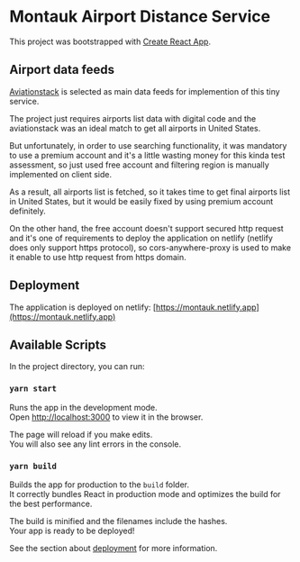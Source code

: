 # Montauk Airport Distance Service

This project was bootstrapped with [Create React App](https://github.com/facebook/create-react-app).

## Airport data feeds

[Aviationstack](https://aviationstack.com/) is selected as main data feeds for implemention of this tiny service.

The project just requires airports list data with digital code and the aviationstack was an ideal match to get all airports in United States.

But unfortunately, in order to use searching functionality, it was mandatory to use a premium account and it's a little wasting money for this kinda test assessment, so just used free account and filtering region is manually implemented on client side.

As a result, all airports list is fetched, so it takes time to get final airports list in United States, but it would be easily fixed by using premium account definitely.

On the other hand, the free account doesn't support secured http request and it's one of requirements to deploy the application on netlify (netlify does only support https protocol), so cors-anywhere-proxy is used to make it enable to use http request from https domain.

## Deployment

The application is deployed on netlify: [https://montauk.netlify.app](https://montauk.netlify.app)

## Available Scripts

In the project directory, you can run:

### `yarn start`

Runs the app in the development mode.\
Open [http://localhost:3000](http://localhost:3000) to view it in the browser.

The page will reload if you make edits.\
You will also see any lint errors in the console.

### `yarn build`

Builds the app for production to the `build` folder.\
It correctly bundles React in production mode and optimizes the build for the best performance.

The build is minified and the filenames include the hashes.\
Your app is ready to be deployed!

See the section about [deployment](https://facebook.github.io/create-react-app/docs/deployment) for more information.
